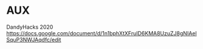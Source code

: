 # AUX
DandyHacks 2020
https://docs.google.com/document/d/1n1bphXtXFruID6KMA8UzuZJ8gNIAelSquP3NWJAqdfc/edit

